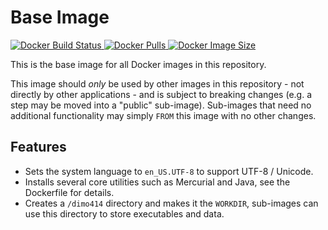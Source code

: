 # Base Image

[
![Docker Build Status](https://img.shields.io/docker/build/dimo414/base)
![Docker Pulls](https://img.shields.io/docker/pulls/dimo414/base)
![Docker Image Size](https://img.shields.io/docker/image-size/dimo414/base)
](https://hub.docker.com/r/dimo414/base)

This is the base image for all Docker images in this repository.

This image should *only* be used by other images in this repository - not
directly by other applications - and is subject to breaking changes (e.g.
a step may be moved into a "public" sub-image). Sub-images that need no
additional functionality may simply `FROM` this image with no other changes.

## Features

* Sets the system language to `en_US.UTF-8` to support UTF-8 / Unicode.
* Installs several core utilities such as Mercurial and Java, see the
  Dockerfile for details.
* Creates a `/dimo414` directory and makes it the `WORKDIR`, sub-images can use
  this directory to store executables and data.

